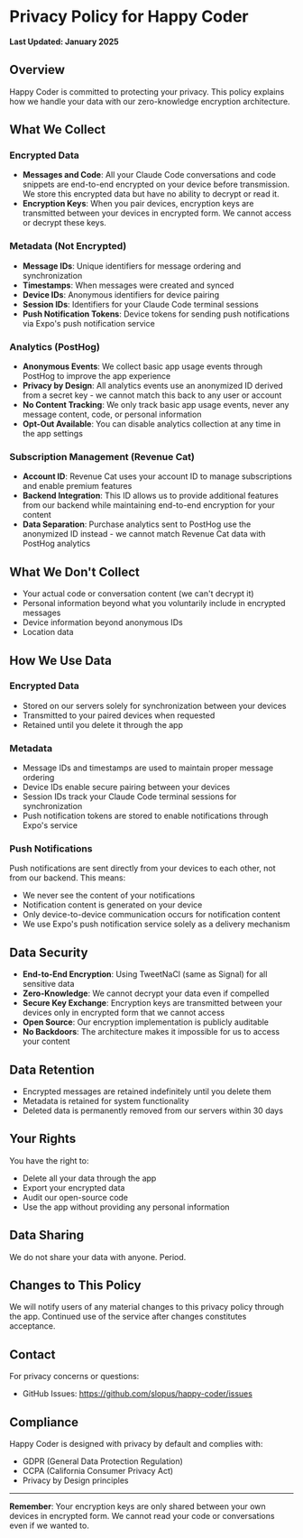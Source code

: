 # Privacy Policy for Happy Coder

**Last Updated: January 2025**

## Overview

Happy Coder is committed to protecting your privacy. This policy explains how we handle your data with our zero-knowledge encryption architecture.

## What We Collect

### Encrypted Data
- **Messages and Code**: All your Claude Code conversations and code snippets are end-to-end encrypted on your device before transmission. We store this encrypted data but have no ability to decrypt or read it.
- **Encryption Keys**: When you pair devices, encryption keys are transmitted between your devices in encrypted form. We cannot access or decrypt these keys.

### Metadata (Not Encrypted)
- **Message IDs**: Unique identifiers for message ordering and synchronization
- **Timestamps**: When messages were created and synced
- **Device IDs**: Anonymous identifiers for device pairing
- **Session IDs**: Identifiers for your Claude Code terminal sessions
- **Push Notification Tokens**: Device tokens for sending push notifications via Expo's push notification service

### Analytics (PostHog)
- **Anonymous Events**: We collect basic app usage events through PostHog to improve the app experience
- **Privacy by Design**: All analytics events use an anonymized ID derived from a secret key - we cannot match this back to any user or account
- **No Content Tracking**: We only track basic app usage events, never any message content, code, or personal information
- **Opt-Out Available**: You can disable analytics collection at any time in the app settings

### Subscription Management (Revenue Cat)
- **Account ID**: Revenue Cat uses your account ID to manage subscriptions and enable premium features
- **Backend Integration**: This ID allows us to provide additional features from our backend while maintaining end-to-end encryption for your content
- **Data Separation**: Purchase analytics sent to PostHog use the anonymized ID instead - we cannot match Revenue Cat data with PostHog analytics

## What We Don't Collect
- Your actual code or conversation content (we can't decrypt it)
- Personal information beyond what you voluntarily include in encrypted messages
- Device information beyond anonymous IDs
- Location data

## How We Use Data

### Encrypted Data
- Stored on our servers solely for synchronization between your devices
- Transmitted to your paired devices when requested
- Retained until you delete it through the app

### Metadata
- Message IDs and timestamps are used to maintain proper message ordering
- Device IDs enable secure pairing between your devices
- Session IDs track your Claude Code terminal sessions for synchronization
- Push notification tokens are stored to enable notifications through Expo's service

### Push Notifications
Push notifications are sent directly from your devices to each other, not from our backend. This means:
- We never see the content of your notifications
- Notification content is generated on your device
- Only device-to-device communication occurs for notification content
- We use Expo's push notification service solely as a delivery mechanism

## Data Security

- **End-to-End Encryption**: Using TweetNaCl (same as Signal) for all sensitive data
- **Zero-Knowledge**: We cannot decrypt your data even if compelled
- **Secure Key Exchange**: Encryption keys are transmitted between your devices only in encrypted form that we cannot access
- **Open Source**: Our encryption implementation is publicly auditable
- **No Backdoors**: The architecture makes it impossible for us to access your content

## Data Retention

- Encrypted messages are retained indefinitely until you delete them
- Metadata is retained for system functionality
- Deleted data is permanently removed from our servers within 30 days

## Your Rights

You have the right to:
- Delete all your data through the app
- Export your encrypted data
- Audit our open-source code
- Use the app without providing any personal information

## Data Sharing

We do not share your data with anyone. Period.

## Changes to This Policy

We will notify users of any material changes to this privacy policy through the app. Continued use of the service after changes constitutes acceptance.

## Contact

For privacy concerns or questions:
- GitHub Issues: https://github.com/slopus/happy-coder/issues

## Compliance

Happy Coder is designed with privacy by default and complies with:
- GDPR (General Data Protection Regulation)
- CCPA (California Consumer Privacy Act)
- Privacy by Design principles

---

**Remember**: Your encryption keys are only shared between your own devices in encrypted form. We cannot read your code or conversations even if we wanted to.